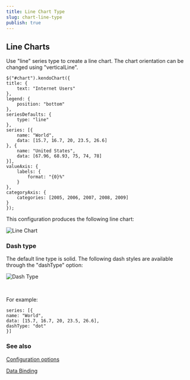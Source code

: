 ```yaml
---
title: Line Chart Type
slug: chart-line-type
publish: true
---
```


## Line Charts

Use "line" series type to create a line chart. The chart orientation can be changed using "verticalLine".
 
    $("#chart").kendoChart({
    title: {
        text: "Internet Users"
    },
    legend: {
        position: "bottom"
    },
    seriesDefaults: {
        type: "line"
    },
    series: [{
        name: "World",
        data: [15.7, 16.7, 20, 23.5, 26.6]
    }, {
        name: "United States",
        data: [67.96, 68.93, 75, 74, 78]
    }],
    valueAxis: {
        labels: {
            format: "{0}%"
        }
    },
    categoryAxis: {
        categories: [2005, 2006, 2007, 2008, 2009]
    }
    });
     

This configuration produces the following line chart:

![Line Chart](/Libraries/Documentation/chart-line.sflb.ashx)

### Dash type

The default line type is solid. The following dash styles are available through the "dashType" option: 

![Dash Type](/Libraries/Documentation/chart-dash-type_1.sflb.ashx)

&nbsp;

For example:
 
    series: [{
    name: "World",
    data: [15.7, 16.7, 20, 23.5, 26.6],
    dashType: "dot"
    }]
     

### See also

[Configuration options
](/documentation/dataviz/chart/configuration.aspx) 

[Data Binding](/documentation/dataviz/chart/data-binding.aspx)